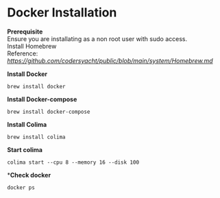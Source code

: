 
# **Docker Installation**

**Prerequisite** <br>
Ensure you are installating as a non root user with sudo access.<br>
Install Homebrew<br>
Reference:<br> 
_https://github.com/codersyacht/public/blob/main/system/Homebrew.md_

**Install Docker**
```CMD
brew install docker
```
**Install Docker-compose**
```CMD
brew install docker-compose
```
**Install Colima**
```CMD
brew install colima
```

**Start colima**
```CMD
colima start --cpu 8 --memory 16 --disk 100
```

***Check docker**
```CMD
docker ps
```
